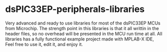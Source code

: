 # dsPIC33EP-peripherals-libraries

Very advanced and ready to use libraries for most of the dsPIC33EP MCUs from Microchip.
The strength point in this libraries is that it all writtin in the header files, so no overhead will be presented in the MCU run time at all. 
All libraries has a fully functional example project made with MPLAB-X IDE, Feel free to use it, edit it, and enjoy it.
